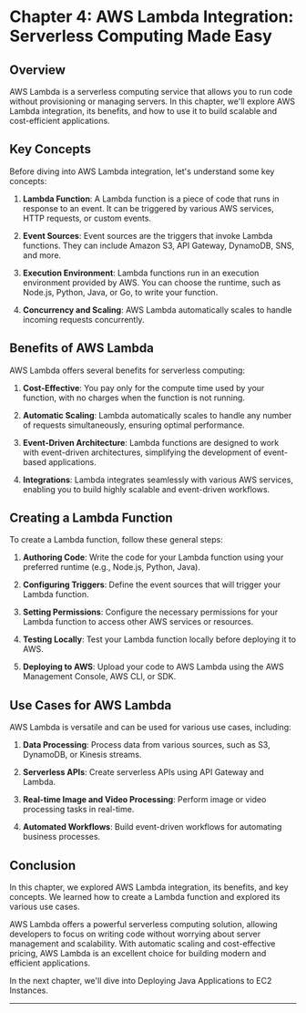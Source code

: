 # Chapter 4: AWS Lambda Integration: Serverless Computing Made Easy

## Overview

AWS Lambda is a serverless computing service that allows you to run code without provisioning or managing servers. In this chapter, we'll explore AWS Lambda integration, its benefits, and how to use it to build scalable and cost-efficient applications.

## Key Concepts

Before diving into AWS Lambda integration, let's understand some key concepts:

1. **Lambda Function**: A Lambda function is a piece of code that runs in response to an event. It can be triggered by various AWS services, HTTP requests, or custom events.

2. **Event Sources**: Event sources are the triggers that invoke Lambda functions. They can include Amazon S3, API Gateway, DynamoDB, SNS, and more.

3. **Execution Environment**: Lambda functions run in an execution environment provided by AWS. You can choose the runtime, such as Node.js, Python, Java, or Go, to write your function.

4. **Concurrency and Scaling**: AWS Lambda automatically scales to handle incoming requests concurrently.

## Benefits of AWS Lambda

AWS Lambda offers several benefits for serverless computing:

1. **Cost-Effective**: You pay only for the compute time used by your function, with no charges when the function is not running.

2. **Automatic Scaling**: Lambda automatically scales to handle any number of requests simultaneously, ensuring optimal performance.

3. **Event-Driven Architecture**: Lambda functions are designed to work with event-driven architectures, simplifying the development of event-based applications.

4. **Integrations**: Lambda integrates seamlessly with various AWS services, enabling you to build highly scalable and event-driven workflows.

## Creating a Lambda Function

To create a Lambda function, follow these general steps:

1. **Authoring Code**: Write the code for your Lambda function using your preferred runtime (e.g., Node.js, Python, Java).

2. **Configuring Triggers**: Define the event sources that will trigger your Lambda function.

3. **Setting Permissions**: Configure the necessary permissions for your Lambda function to access other AWS services or resources.

4. **Testing Locally**: Test your Lambda function locally before deploying it to AWS.

5. **Deploying to AWS**: Upload your code to AWS Lambda using the AWS Management Console, AWS CLI, or SDK.

## Use Cases for AWS Lambda

AWS Lambda is versatile and can be used for various use cases, including:

1. **Data Processing**: Process data from various sources, such as S3, DynamoDB, or Kinesis streams.

2. **Serverless APIs**: Create serverless APIs using API Gateway and Lambda.

3. **Real-time Image and Video Processing**: Perform image or video processing tasks in real-time.

4. **Automated Workflows**: Build event-driven workflows for automating business processes.

## Conclusion

In this chapter, we explored AWS Lambda integration, its benefits, and key concepts. We learned how to create a Lambda function and explored its various use cases.

AWS Lambda offers a powerful serverless computing solution, allowing developers to focus on writing code without worrying about server management and scalability. With automatic scaling and cost-effective pricing, AWS Lambda is an excellent choice for building modern and efficient applications.

In the next chapter, we'll dive into Deploying Java Applications to EC2 Instances.

---